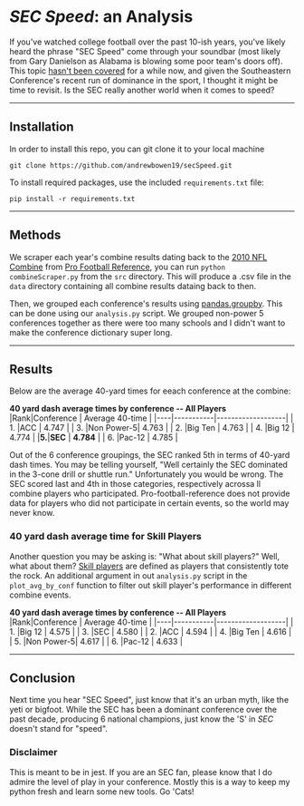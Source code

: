 # *SEC Speed*: an Analysis

If you've watched college football over the past 10-ish years, you've likely heard the phrase "SEC Speed" come through your soundbar (most likely from Gary Danielson as Alabama is blowing some poor team's doors off). This topic [hasn't been covered](https://bleacherreport.com/articles/482339-debunking-the-myth-of-sec-speed-is-the-sec-really-faster-than-the-competition) for a while now, and given the Southeastern Conference's recent run of dominance in the sport, I thought it might be time to revisit. Is the SEC really another world when it comes to speed?

---
## Installation
In order to install this repo, you can git clone it to your local machine

    git clone https://github.com/andrewbowen19/secSpeed.git

To install required packages, use the included `requirements.txt` file:

    pip install -r requirements.txt
    
---

## Methods
We scraper each year's combine results dating back to the [2010 NFL Combine](https://www.pro-football-reference.com/draft/2010-combine.htm) from [Pro Football Reference](https://www.pro-football-reference.com), you can run `python combineScraper.py` from the `src` directory. This will produce a .csv file in the `data` directory containing all combine results dataing back to then. 

Then, we grouped each conference's results using [pandas.groupby](https://realpython.com/pandas-groupby/). This can be done using our `analysis.py` script. We grouped non-power 5 conferences together as there were too many schools and I didn't want to make the conference dictionary super long. 

---
## Results

Below are the average 40-yard times for eeach conference at the combine:

**40 yard dash average times by conference -- All Players**
|Rank|Conference | Average 40-time   |
|----|-----------|-------------------|
| 1. |ACC        |    4.747          |
| 3. |Non Power-5|    4.763          |
| 2. |Big Ten    |    4.763          |
| 4. |Big 12     |    4.774          |
|**5.**|**SEC**  |    **4.784**      |
| 6. |Pac-12     |    4.785          |

Out of the 6 conference groupings, the SEC ranked 5th in terms of 40-yard dash times. You may be telling yourself, "Well certainly the SEC dominated in the 3-cone drill or shuttle run." Unfortunately you would be wrong. The SEC scored last and 4th in those categories, respectively acrossa ll combine players who participated. Pro-football-reference does not provide data for players who did not participate in certain events, so the world may never know.

### 40 yard dash average time for Skill Players
Another question you may be asking is: "What about skill players?" Well, what about them? [Skill players](https://en.wikipedia.org/wiki/Skill_position) are defined as players that consistently tote the rock. An additional argument in out `analysis.py` script  in the `plot_avg_by_conf` function to filter out skill player's performance in different combine events. 


**40 yard dash average times by conference -- All Players**
|Rank|Conference | Average 40-time   |
|----|-----------|-------------------|
| 1. |Big 12     |    4.575          |
| 3. |SEC        |    4.580          |
| 2. |ACC        |    4.594          |
| 4. |Big Ten    |    4.616          |
| 5. |Non Power-5|    4.617          |
| 6. |Pac-12     |    4.633          |

___
## Conclusion
Next time you hear "SEC Speed", just know that it's an urban myth, like the yeti or bigfoot. While the SEC has been a dominant conference over the past decade, producing 6 national champions, just know the 'S' in *SEC* doesn't stand for "speed".

### Disclaimer
This is meant to be in jest. If you are an SEC fan, please know that I do admire the level of play in your conference. Mostly this is a way to keep my python fresh and learn some new tools. Go 'Cats!
